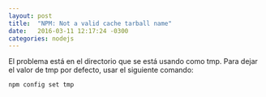 ```yaml
---
layout: post
title:  "NPM: Not a valid cache tarball name"
date:   2016-03-11 12:17:24 -0300
categories: nodejs
---
```


El problema está en el directorio que se está usando como tmp.
Para dejar el valor de tmp por defecto, usar el siguiente comando:

```
npm config set tmp
```


